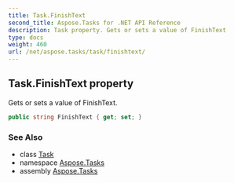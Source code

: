 ```yaml
---
title: Task.FinishText
second_title: Aspose.Tasks for .NET API Reference
description: Task property. Gets or sets a value of FinishText
type: docs
weight: 460
url: /net/aspose.tasks/task/finishtext/
---
```

## Task.FinishText property

Gets or sets a value of FinishText.

```csharp
public string FinishText { get; set; }
```

### See Also

* class [Task](../)
* namespace [Aspose.Tasks](../../task/)
* assembly [Aspose.Tasks](../../../)


